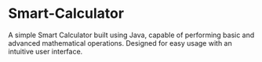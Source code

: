 # Smart-Calculator
A simple Smart Calculator built using Java, capable of performing basic and advanced mathematical operations. Designed for easy usage with an intuitive user interface.

